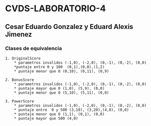 # CVDS-LABORATORIO-4

## Cesar Eduardo Gonzalez y Eduard Alexis Jimenez 

### Clases de equivalencia

    1. OriginalScore
		* parametros invalidos (-1,0), (-2,0), (0,-1), (0,-2), (0,0)
		*puntaje entre 0 y 100  (0,1),(0,0),(1,2)
		* puntaje menor que 0 (0,10), (0,11), (0,9)

    2. BonusScore
		* parametros invalidos (-1,0), (-2,0), (0,-1), (0,-2), (0,0)
		* puntaje mayor que 0 (1,0), (5,9), (0,0)
		* puntaje menor que 0 (5,10), (5,11), (0,0)

    3. PowerScore
        * parametros invalidos (-1,0), (-2,0), (0,-1), (0,-2), (0,0)
		* puntaje entre  0 y 500 (3,19), (3,20),(4,0), (0,0)
		* puntaje menor que 0 (1,1), (0,1), (0,0)
		* puntaje mayor que 500 (4,0) 
